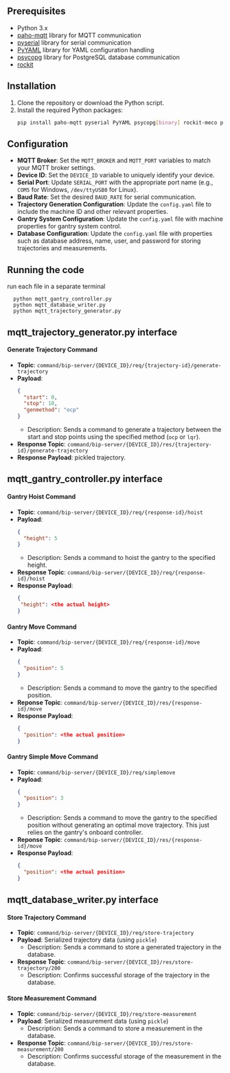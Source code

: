 

## Prerequisites
- Python 3.x
- [paho-mqtt](https://pypi.org/project/paho-mqtt/) library for MQTT communication
- [pyserial](https://pypi.org/project/pyserial/) library for serial communication
- [PyYAML](https://pypi.org/project/PyYAML/) library for YAML configuration handling
- [psycopg](https://pypi.org/project/psycopg/) library for PostgreSQL database communication
- [rockit](https://gitlab.kuleuven.be/meco-software/rockit)
## Installation
1. Clone the repository or download the Python script.
2. Install the required Python packages:
   ```sh
   pip install paho-mqtt pyserial PyYAML psycopg[binary] rockit-meco pytrinamic
   ```

## Configuration
- **MQTT Broker**: Set the `MQTT_BROKER` and `MQTT_PORT` variables to match your MQTT broker settings.
- **Device ID**: Set the `DEVICE_ID` variable to uniquely identify your device.
- **Serial Port**: Update `SERIAL_PORT` with the appropriate port name (e.g., `COM5` for Windows, `/dev/ttyUSB0` for Linux).
- **Baud Rate**: Set the desired `BAUD_RATE` for serial communication.
- **Trajectory Generation Configuration**: Update the `config.yaml` file to include the machine ID and other relevant properties.
- **Gantry System Configuration**: Update the `config.yaml` file with machine properties for gantry system control.
- **Database Configuration**: Update the `config.yaml` file with properties such as database address, name, user, and password for storing trajectories and measurements.

## Running the code

run each file in a separate terminal

      python mqtt_gantry_controller.py
      python mqtt_database_writer.py
      python mqtt_trajectory_generator.py

## mqtt_trajectory_generator.py interface

#### Generate Trajectory Command
- **Topic**: `command/bip-server/{DEVICE_ID}/req/{trajectory-id}/generate-trajectory`
- **Payload**:
  ```json
  {
    "start": 0,
    "stop": 10,
    "genmethod": "ocp"
  }
  ```
   - Description: Sends a command to generate a trajectory between the start and stop points using the specified method (`ocp` or `lqr`).
- **Response Topic**: `command/bip-server/{DEVICE_ID}/res/{trajectory-id}/generate-trajectory`
- **Response Payload**: pickled trajectory.

## mqtt_gantry_controller.py interface

#### Gantry Hoist Command
- **Topic**: `command/bip-server/{DEVICE_ID}/req/{response-id}/hoist`
- **Payload**:
  ```json
  {
    "height": 5
  }
  ```
   - Description: Sends a command to hoist the gantry to the specified height.
- **Response Topic**: `command/bip-server/{DEVICE_ID}/req/{response-id}/hoist`
- **Response Payload**:
   ```json
   {
    "height": <the actual height>
   }
   ```

#### Gantry Move Command
- **Topic**: `command/bip-server/{DEVICE_ID}/req/{response-id}/move`
- **Payload**:
  ```json
  {
    "position": 5
  }
  ```
   - Description: Sends a command to move the gantry to the specified position.
- **Reponse Topic**: `command/bip-server/{DEVICE_ID}/res/{response-id}/move`
- **Response Payload**:
  ```json
  {
    "position": <the actual position>
  }
  ```

#### Gantry Simple Move Command
- **Topic**: `command/bip-server/{DEVICE_ID}/req/simplemove`
- **Payload**:
  ```json
  {
    "position": 3
  }
  ```
   - Description: Sends a command to move the gantry to the specified position without generating an optimal move trajectory. This just relies on the gantry's onboard controller.
- **Reponse Topic**: `command/bip-server/{DEVICE_ID}/res/{response-id}/move`
- **Response Payload**:
  ```json
  {
    "position": <the actual position>
  }
  ```

## mqtt_database_writer.py interface

#### Store Trajectory Command
- **Topic**: `command/bip-server/{DEVICE_ID}/req/store-trajectory`
- **Payload**: Serialized trajectory data (using `pickle`)
  - Description: Sends a command to store a generated trajectory in the database.
- **Response Topic**: `command/bip-server/{DEVICE_ID}/res/store-trajectory/200`
  - Description: Confirms successful storage of the trajectory in the database.

#### Store Measurement Command
- **Topic**: `command/bip-server/{DEVICE_ID}/req/store-measurement`
- **Payload**: Serialized measurement data (using `pickle`)
  - Description: Sends a command to store a measurement in the database.
- **Response Topic**: `command/bip-server/{DEVICE_ID}/res/store-measurement/200`
  - Description: Confirms successful storage of the measurement in the database.


